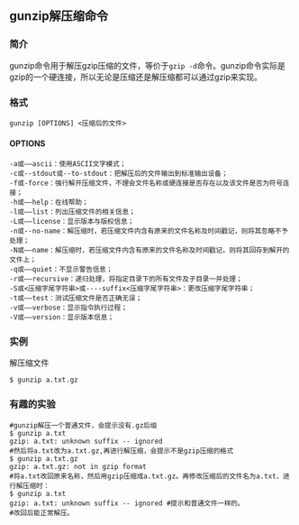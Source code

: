 ## gunzip解压缩命令

### 简介

gunzip命令用于解压gzip压缩的文件，等价于`gzip -d`命令。gunzip命令实际是gzip的一个硬连接，所以无论是压缩还是解压缩都可以通过gzip来实现。

### 格式

```shell
gunzip [OPTIONS] <压缩后的文件>
```

#### OPTIONS

```
-a或——ascii：使用ASCII文字模式；
-c或--stdout或--to-stdout：把解压后的文件输出到标准输出设备；
-f或-force：强行解开压缩文件，不理会文件名称或硬连接是否存在以及该文件是否为符号连接；
-h或——help：在线帮助；
-l或——list：列出压缩文件的相关信息；
-L或——license：显示版本与版权信息；
-n或--no-name：解压缩时，若压缩文件内含有原来的文件名称及时间戳记，则将其忽略不予处理；
-N或——name：解压缩时，若压缩文件内含有原来的文件名称及时间戳记，则将其回存到解开的文件上；
-q或——quiet：不显示警告信息；
-r或——recursive：递归处理，将指定目录下的所有文件及子目录一并处理；
-S或<压缩字尾字符串>或----suffix<压缩字尾字符串>：更改压缩字尾字符串；
-t或——test：测试压缩文件是否正确无误；
-v或——verbose：显示指令执行过程；
-V或——version：显示版本信息；
```



### 实例

解压缩文件

```shell
$ gunzip a.txt.gz 
```

### 有趣的实验

```shell
#gunzip解压一个普通文件，会提示没有.gz后缀
$ gunzip a.txt 
gzip: a.txt: unknown suffix -- ignored
#然后将a.txt改为a.txt.gz,再进行解压缩，会提示不是gzip压缩的格式
$ gunzip a.txt.gz
gzip: a.txt.gz: not in gzip format
#将a.txt改回原来名称，然后用gzip压缩成a.txt.gz。再修改压缩后的文件名为a.txt，进行解压缩时：
$ gunzip a.txt 
gzip: a.txt: unknown suffix -- ignored #提示和普通文件一样的。
#改回后能正常解压。
```

